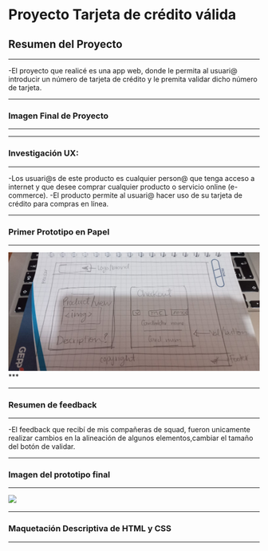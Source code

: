 # Proyecto Tarjeta de crédito válida

## Resumen del Proyecto
***
-El proyecto que realicé es una app web, donde le permita al usuari@ introducir un número de tarjeta de crédito y le premita validar dicho número de tarjeta.
***
### Imagen Final de Proyecto
***

***
### Investigación UX:
***
-Los usuari@s de este producto es cualquier person@ que tenga acceso a internet y que desee comprar cualquier producto o servicio online (e-commerce).
-El producto permite al usuari@ hacer uso de su tarjeta de crédito para compras en línea.
***
### Primer Prototipo en Papel
*** 
![](<./prototipo papel.jpeg>)***
***
### Resumen de feedback
***
-El feedback que recibí de mis compañeras de squad, fueron unicamente realizar cambios en la alineación de algunos elementos,cambiar el tamaño del botón de validar.
***
### Imagen del prototipo final
***
![](<./PROTOTIPO FINAL.png>)
***
### Maquetación Descriptiva de HTML y CSS
***







